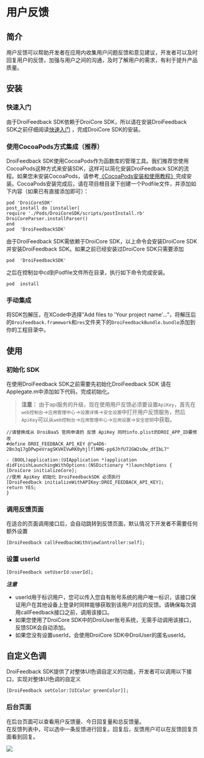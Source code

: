 ﻿
# 用户反馈

## 简介
用户反馈可以帮助开发者在应用内收集用户问题反馈和意见建议，开发者可以及时回复用户的反馈，加强与用户之间的沟通，及时了解用户的需求，有利于提升产品质量。

## 安装
### 快速入门
由于DroiFeedback SDK依赖于DroiCore SDK，所以请在安装DroiFeedback SDK之前仔细阅读[快速入门](http://www.droibaas.com/Index/docFile/mark_id/24137.html) ，完成DroiCore SDK的安装。

### 使用CocoaPods方式集成（推荐）
DroiFeedback SDK使用CocoaPods作为函数库的管理工具。我们推荐您使用CocoaPods这种方式来安装SDK，这样可以简化安装DroiFeedback SDK的流程。如果您未安装CocoaPods，请参考[《CocoaPods安装和使用教程》](http://www.jianshu.com/p/b7bbf7f6af54)完成安装。CocoaPods安装完成后，请在项目根目录下创建一个Podfile文件，并添加如下内容（如果已有直接添加即可）：

```
pod 'DroiCoreSDK'
post_install do |installer|
require './Pods/DroiCoreSDK/scripts/postInstall.rb'
DroiCoreParser.installParser()
end
pod  'DroiFeedbackSDK'
```
由于DroiFeedback SDK需依赖于DroiCore SDK，以上命令会安装DroiCore SDK并安装DroiFeedback SDK。如果之前已经安装过DroiCore SDK只需要添加

```
pod  'DroiFeedbackSDK'
```
之后在控制台中cd到Podfile文件所在目录，执行如下命令完成安装。

```
pod  install
```

###  手动集成
将SDK包解压，在XCode中选择”Add files to 'Your project name'…”，将解压后的`DroiFeedback.framework`和`res`文件夹下的`DroiFeedbackBundle.bundle`添加到你的工程目录中。

## 使用
### 初始化 SDK
在使用DroiFeedback SDK之前需要先初始化DroiFeedback SDK 请在Applegate.m中添加如下代码，完成初始化。
> **注意：** 由于api服务的升级，现在使用用户反馈必须要设置`ApiKey`，首先在`web控制台`->`应用管理中心`->`设置详情`->`安全设置`中打开用户反馈服务，然后`ApiKey`可以从`web控制台`->`应用管理中心`->`应用设置`->`安全密钥`中获取。

```
//请替换成从 DroiBaaS 官网申请的 反馈 ApiKey 同时info.plist的DROI_APP_ID要修改
#define DROI_FEEDBACK_API_KEY @"w4D6-2Bn3q17gDPwpeVragSKVHIVwRK0yhjlflNMG-pp6JhfU72GW2sOw_dfIbL7"

- (BOOL)application:(UIApplication *)application didFinishLaunchingWithOptions:(NSDictionary *)launchOptions {
[DroiCore initializeCore];
//使用 ApiKey 初始化 DroiFeedbackSDK 必须执行
[DroiFeedback initializeWithAPIKey:DROI_FEEDBACK_API_KEY];
return YES;
}
```
### 调用反馈页面  
在适合的页面调用接口后，会自动跳转到反馈页面，默认情况下开发者不需要任何额外设置

``` 
[DroiFeedback callFeedbackWithViewController:self];

```
### 设置 userId

```
[DroiFeedback setUserId:userId];
```
***注意***

* userId用于标识用户，您可以传入您自有账号系统的用户唯一标识，该接口保证用户在其他设备上登录时同样能够获取到该用户对应的反馈。请确保每次调用callFeedback接口之前，调用该接口。
* 如果您使用了DroiCore SDK中的DroiUser账号系统，无需手动调用该接口，反馈SDK会自动添加。  
* 如果您没有设置userId，会使用DroiCore SDK中DroiUser的匿名userId。

## 自定义色调
DroiFeedback SDK提供了对整体UI色调自定义的功能，开发者可以调用以下接口，实现对整体UI色调的自定义

```
[DroiFeedback setColor:[UIColor greenColor]];
```

### 后台页面
在后台页面可以查看用户反馈量、今日回复量和总反馈量。  
在反馈列表中，可以选中一条反馈进行回复。回复后，反馈用户可以在反馈回复页面看到回复。  

![](http://www.droibaas.com/Uploads/DocFile/579971a268030.png)

